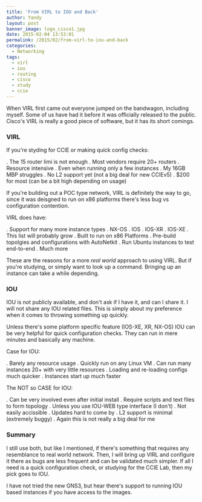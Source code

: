 ```yaml
---
title: 'From VIRL to IOU and Back'
author: Yandy
layout: post
banner_image: logo_cisco1.jpg
date: 2015-02-04 13:53:01
permalink: /2015/02/from-virl-to-iou-and-back
categories:
  - Networking
tags:
  - virl
  - iou
  - routing
  - cisco
  - study
  - ccie
---
```

When VIRL first came out everyone jumped on the bandwagon, including myself. Some of us have had it before it was officially released to the public. Cisco's VIRL is really a good piece of software, but it has its short comings.

### VIRL 

If you're styding for CCIE or making quick config checks:

. The 15 router limi is not enough
. Most vendors require 20+ routers
. Resource intensive
	. Even when running only a few instances
	. My 16GB MBP struggles
. No L2 support yet (not a big deal for new CCIEv5)
. $200 for most (can be a bit high depending on usage)

If you're building out a POC type network, VIRL is definitely the way to go, since it was deisgned to run on x86 platforms there's less bug vs configuration contention.
<!--more-->

VIRL does have:

. Support for many more instance types
	. NX-OS
	. IOS
	. IOS-XR
	. IOS-XE
	. This list will probably grow
. Built to run on x86 Platforms
. Pre-build topolgies and configurations with AutoNetkit
. Run Ubuntu instances to test end-to-end
. Much more

These are the reasons for a more *real world* approach to using VIRL. But if you're studying, or simply want to look up a command. Bringing up an instance can take a while depending.

### IOU

IOU is not publicly available, and don't ask if I have it, and can I share it. I will not share any IOU related files. This is simply about my preference when it comes to throwing something up quickly.

Unless there's some platform specific feature (IOS-XE, XR, NX-OS) IOU can be very helpful for quick configuration checks. They can run in mere minutes and basically any machine. 

Case for IOU:

. Barely any resource usage
. Quickly run on any Linux VM
	. Can run many instances 20+ with very little resources
. Loading and re-loading configs much quicker
. Instances start up much faster

The NOT so CASE for IOU:

. Can be very involved even after initial install
	. Require scripts and text files to form topology
	. Unless you use IOU-WEB type interface (I don't)
. Not easily accissible
. Updates hard to come by
. L2 support is minimal (extremely buggy)
	. Again this is not really a big deal for me

### Summary

I still use both, but like I mentioned, if there's something that requires any resemblance to real world network. Then, I will bring up VIRL and configure it there as bugs are less frequent and can be validated much simpler. If all I need is a quick configuration check, or studying for the CCIE Lab, then my pick goes to IOU.

I have not tried the new GNS3, but hear there's support to running IOU based instances if you have access to the images.